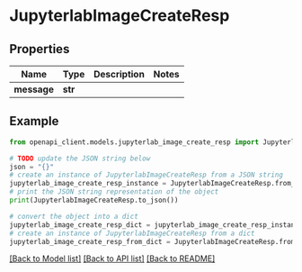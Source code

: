 # JupyterlabImageCreateResp


## Properties

Name | Type | Description | Notes
------------ | ------------- | ------------- | -------------
**message** | **str** |  | 

## Example

```python
from openapi_client.models.jupyterlab_image_create_resp import JupyterlabImageCreateResp

# TODO update the JSON string below
json = "{}"
# create an instance of JupyterlabImageCreateResp from a JSON string
jupyterlab_image_create_resp_instance = JupyterlabImageCreateResp.from_json(json)
# print the JSON string representation of the object
print(JupyterlabImageCreateResp.to_json())

# convert the object into a dict
jupyterlab_image_create_resp_dict = jupyterlab_image_create_resp_instance.to_dict()
# create an instance of JupyterlabImageCreateResp from a dict
jupyterlab_image_create_resp_from_dict = JupyterlabImageCreateResp.from_dict(jupyterlab_image_create_resp_dict)
```
[[Back to Model list]](../README.md#documentation-for-models) [[Back to API list]](../README.md#documentation-for-api-endpoints) [[Back to README]](../README.md)


